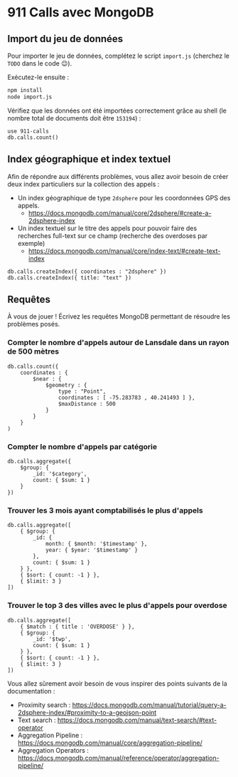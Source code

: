 # 911 Calls avec MongoDB

## Import du jeu de données

Pour importer le jeu de données, complétez le script `import.js` (cherchez le `TODO` dans le code :wink:).

Exécutez-le ensuite :

```bash
npm install
node import.js
```

Vérifiez que les données ont été importées correctement grâce au shell (le nombre total de documents doit être `153194`) :

```
use 911-calls
db.calls.count()
```

## Index géographique et index textuel

Afin de répondre aux différents problèmes, vous allez avoir besoin de créer deux index particuliers sur la collection des appels :

* Un index géographique de type `2dsphere` pour les coordonnées GPS des appels.
  * https://docs.mongodb.com/manual/core/2dsphere/#create-a-2dsphere-index
* Un index textuel sur le titre des appels pour pouvoir faire des recherches full-text sur ce champ (recherche des overdoses par exemple)
  * https://docs.mongodb.com/manual/core/index-text/#create-text-index

```
db.calls.createIndex({ coordinates : "2dsphere" })
db.calls.createIndex({ title: "text" })
```

## Requêtes

À vous de jouer ! Écrivez les requêtes MongoDB permettant de résoudre les problèmes posés.

### Compter le nombre d'appels autour de Lansdale dans un rayon de 500 mètres

```
db.calls.count({
    coordinates : {
        $near : {
            $geometry : {
                type : "Point",
                coordinates : [ -75.283783 , 40.241493 ] },
                $maxDistance : 500
            } 
        } 
    }
)

```

### Compter le nombre d'appels par catégorie

```
db.calls.aggregate({
    $group: {
        _id: '$category',
        count: { $sum: 1 }
    } 
})
```

### Trouver les 3 mois ayant comptabilisés le plus d'appels

```
db.calls.aggregate([
    { $group: {
        _id: { 
            month: { $month: '$timestamp' },
            year: { $year: '$timestamp' }
        },
        count: { $sum: 1 }
    } },
    { $sort: { count: -1 } },
    { $limit: 3 }
])
```

### Trouver le top 3 des villes avec le plus d'appels pour overdose

```
db.calls.aggregate([
    { $match : { title : 'OVERDOSE' } },
    { $group: {
        _id: '$twp',
        count: { $sum: 1 }
    } },
    { $sort: { count: -1 } },
    { $limit: 3 }
])
```


Vous allez sûrement avoir besoin de vous inspirer des points suivants de la documentation :

* Proximity search : https://docs.mongodb.com/manual/tutorial/query-a-2dsphere-index/#proximity-to-a-geojson-point
* Text search : https://docs.mongodb.com/manual/text-search/#text-operator
* Aggregation Pipeline : https://docs.mongodb.com/manual/core/aggregation-pipeline/
* Aggregation Operators : https://docs.mongodb.com/manual/reference/operator/aggregation-pipeline/
